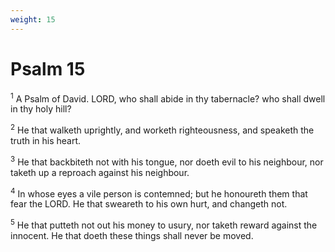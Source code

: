 ```yaml
---
weight: 15
---
```


# Psalm 15

<sup>1</sup> A Psalm of David. LORD, who shall abide in thy tabernacle? who shall dwell in thy holy hill? 

<sup>2</sup> He that walketh uprightly, and worketh righteousness, and speaketh the truth in his heart. 

<sup>3</sup> He that backbiteth not with his tongue, nor doeth evil to his neighbour, nor taketh up a reproach against his neighbour. 

<sup>4</sup> In whose eyes a vile person is contemned; but he honoureth them that fear the LORD. He that sweareth to his own hurt, and changeth not. 

<sup>5</sup> He that putteth not out his money to usury, nor taketh reward against the innocent. He that doeth these things shall never be moved. 



